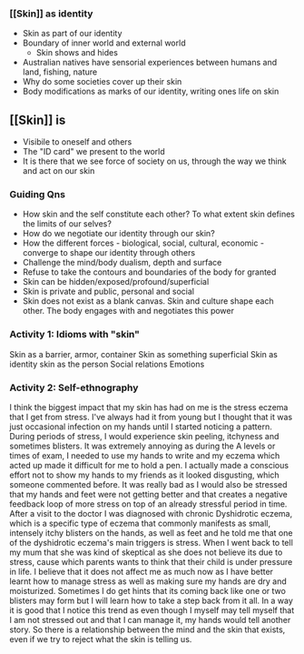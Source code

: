 ### [[Skin]] as identity
- Skin as part of our identity
- Boundary of inner world and external world
	- Skin shows and hides
- Australian natives have sensorial experiences between humans and land, fishing, nature
- Why do some societies cover up their skin
- Body modifications as marks of our identity, writing ones life on skin


## [[Skin]] is
- Visibile to oneself and others
- The "ID card" we present to the world
- It is there that we see force of society on us, through the way we think and act on our skin


### Guiding Qns
- How skin and the self constitute each other? To what extent skin defines the limits of our selves?
- How do we negotiate our identity through our skin?
- How the different forces - biological, social, cultural, economic - converge to shape our identity through others
- Challenge the mind/body dualism, depth and surface
- Refuse to take the contours and boundaries of the body for granted
- Skin can be hidden/exposed/profound/superficial
- Skin is private and public, personal and social
- Skin does not exist as a blank canvas. Skin and culture shape each other. The body engages with and negotiates this power


### Activity 1: Idioms with "skin"
Skin as a barrier, armor, container
Skin as something superficial
Skin as identity skin as the person
Social relations
Emotions


### Activity 2: Self-ethnography
I think the biggest impact that my skin has had on me is the stress eczema that I get from stress. I've always had it from young but I thought that it was just occasional infection on my hands until I started noticing a pattern. During periods of stress, I would experience skin peeling, itchyness and sometimes blisters. It was extremely annoying as during the A levels or times of exam, I needed to use my hands to write and my eczema which acted up made it difficult for me to hold a pen. I actually made a conscious effort not to show my hands to my friends as it looked disgusting, which someone commented before. It was really bad as I would also be stressed that my hands and feet were not getting better and that creates a negative feedback loop of more stress on top of an already stressful period in time. After a visit to the doctor I was diagnosed with chronic Dyshidrotic eczema, which is a specific type of eczema that commonly manifests as small, intensely itchy blisters on the hands, as well as feet and he told me that one of the dyshidrotic eczema's main triggers is stress. When I went back to tell my mum that she was kind of skeptical as she does not believe its due to stress, cause which parents wants to think that their child is under pressure in life. I believe that it does not affect me as much now as I have better learnt how to manage stress as well as making sure my hands are dry and moisturized. Sometimes I do get hints that its coming back like one or two blisters may form but I will learn how to take a step back from it all. In a way it is good that I notice this trend as even though I myself may tell myself that I am not stressed out and that I can manage it, my hands would tell another story. So there is a relationship between the mind and the skin that exists, even if we try to reject what the skin is telling us.
